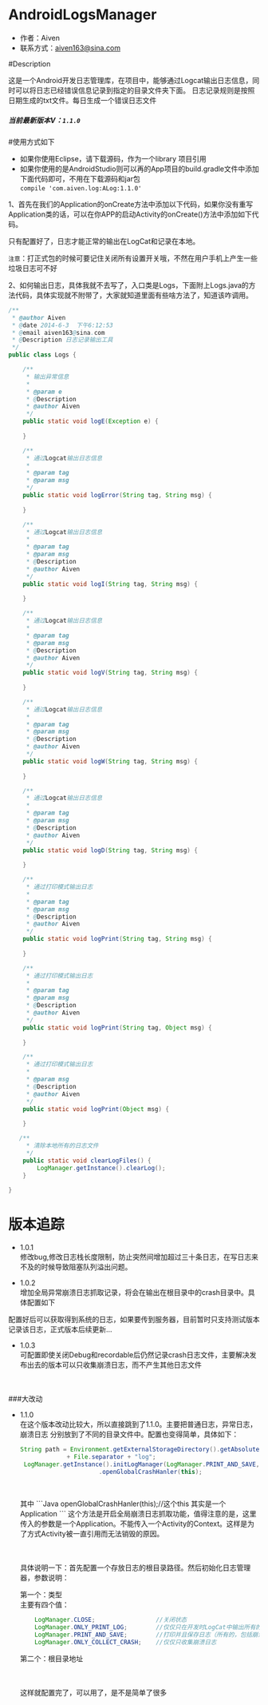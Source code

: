 # AndroidLogsManager

* 作者：Aiven <br/>
* 联系方式：aiven163@sina.com <br/>

#Description

这是一个Android开发日志管理库，在项目中，能够通过Logcat输出日志信息，同时可以将日志已经错误信息记录到指定的目录文件夹下面。
日志记录规则是按照日期生成的txt文件。每日生成一个错误日志文件<br/>

##### 当前最新版本V：`1.1.0`

#使用方式如下

* 如果你使用Eclipse，请下载源码，作为一个library 项目引用<br/>
* 如果你使用的是AndroidStudio则可以再的App项目的build.gradle文件中添加下面代码即可，不用在下载源码和jar包<br/>
    `compile 'com.aiven.log:ALog:1.1.0'`
    

1、首先在我们的Application的onCreate方法中添加以下代码，如果你没有重写Application类的话，可以在你APP的启动Activity的onCreate()方法中添加如下代码。<br>


只有配置好了，日志才能正常的输出在LogCat和记录在本地。<br>

`注意`：打正式包的时候可要记住关闭所有设置开关哦，不然在用户手机上产生一些垃圾日志可不好<br>


2、如何输出日志，具体我就不去写了，入口类是Logs，下面附上Logs.java的方法代码，具体实现就不附带了，大家就知道里面有些啥方法了，知道该咋调用。

```Java
/**
 * @author Aiven
 * @date 2014-6-3  下午6:12:53
 * @email aiven163@sina.com
 * @Description 日志记录输出工具
 */
public class Logs {

    /**
     * 输出异常信息
     *
     * @param e
     * @Description
     * @author Aiven
     */
    public static void logE(Exception e) {
       
    }

    /**
     * 通过Logcat输出日志信息
     *
     * @param tag
     * @param msg
     */
    public static void logError(String tag, String msg) {
       
    }

    /**
     * 通过Logcat输出日志信息
     *
     * @param tag
     * @param msg
     * @Description
     * @author Aiven
     */
    public static void logI(String tag, String msg) {
       
    }

    /**
     * 通过Logcat输出日志信息
     *
     * @param tag
     * @param msg
     * @Description
     * @author Aiven
     */
    public static void logV(String tag, String msg) {
        
    }

    /**
     * 通过Logcat输出日志信息
     *
     * @param tag
     * @param msg
     * @Description
     * @author Aiven
     */
    public static void logW(String tag, String msg) {
        
    }

    /**
     * 通过Logcat输出日志信息
     *
     * @param tag
     * @param msg
     * @Description
     * @author Aiven
     */
    public static void logD(String tag, String msg) {
       
    }

    /**
     * 通过打印模式输出日志
     *
     * @param tag
     * @param msg
     * @Description
     * @author Aiven
     */
    public static void logPrint(String tag, String msg) {
        
    }

    /**
     * 通过打印模式输出日志
     *
     * @param tag
     * @param msg
     * @Description
     * @author Aiven
     */
    public static void logPrint(String tag, Object msg) {
        
    }

    /**
     * 通过打印模式输出日志
     *
     * @param msg
     * @Description
     * @author Aiven
     */
    public static void logPrint(Object msg) {
       
    }

   /**
     * 清除本地所有的日志文件
     */
    public static void clearLogFiles() {
        LogManager.getInstance().clearLog();
    }
    
}
```


# 版本追踪<br/>

 * 1.0.1 <br/>
   修改bug,修改日志栈长度限制，防止突然间增加超过三十条日志，在写日志来不及的时候导致阻塞队列溢出问题。
 
 * 1.0.2 <br/>
   增加全局异常崩溃日志抓取记录，将会在输出在根目录中的crash目录中。具体配置如下
   

  配置好后可以获取得到系统的日志，如果要传到服务器，目前暂时只支持测试版本记录该日志，正式版本后续更新...

 * 1.0.3 <br/>
   可配置即使关闭Debug和recordable后仍然记录crash日志文件，主要解决发布出去的版本可以只收集崩溃日志，而不产生其他日志文件 <br/>
    <br/><br/>


###大改动
    
 * 1.1.0 <br/>
    在这个版本改动比较大，所以直接跳到了1.1.0。主要把普通日志，异常日志，崩溃日志
分别放到了不同的目录文件中。配置也变得简单，具体如下：<br/>
   
   ```Java
   String path = Environment.getExternalStorageDirectory().getAbsolutePath() 
                + File.separator + "log";
    LogManager.getInstance().initLogManager(LogManager.PRINT_AND_SAVE, path)
                         .openGlobalCrashHanler(this);
        
     ```
     <br/>
     其中 
     ```Java 
        openGlobalCrashHanler(this);//这个this 其实是一个Application
     ```
     这个方法是开启全局崩溃日志抓取功能，值得注意的是，这里传入的参数是一个Application。不能传入一个Activity的Context。这样是为了方式Activity被一直引用而无法销毁的原因。
     <br/><br/><br/>
     
    具体说明一下：首先配置一个存放日志的根目录路径。然后初始化日志管理器，参数说明：<br/>
     
     第一个：类型<br/>
     主要有四个值：
      ```java
          LogManager.CLOSE;                 //关闭状态
          LogManager.ONLY_PRINT_LOG;        //仅仅只在开发时LogCat中输出所有的日志
          LogManager.PRINT_AND_SAVE;        //打印并且保存日志（所有的，包括崩溃）
          LogManager.ONLY_COLLECT_CRASH;    //仅仅只收集崩溃日志
     ```
         
     第二个：根目录地址<br/><br/><br/>
     
     
     这样就配置完了，可以用了，是不是简单了很多
     
     
     


